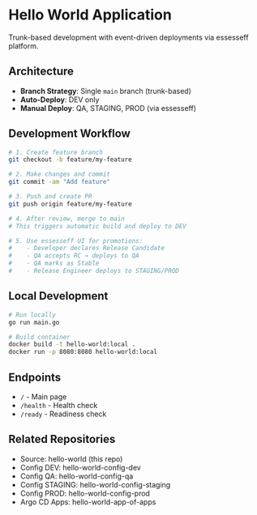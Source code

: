 # Hello World Application

Trunk-based development with event-driven deployments via essesseff platform.

## Architecture

- **Branch Strategy**: Single `main` branch (trunk-based)
- **Auto-Deploy**: DEV only
- **Manual Deploy**: QA, STAGING, PROD (via essesseff)

## Development Workflow

```bash
# 1. Create feature branch
git checkout -b feature/my-feature

# 2. Make changes and commit
git commit -am "Add feature"

# 3. Push and create PR
git push origin feature/my-feature

# 4. After review, merge to main
# This triggers automatic build and deploy to DEV

# 5. Use essesseff UI for promotions:
#    - Developer declares Release Candidate
#    - QA accepts RC → deploys to QA
#    - QA marks as Stable
#    - Release Engineer deploys to STAGING/PROD
```

## Local Development

```bash
# Run locally
go run main.go

# Build container
docker build -t hello-world:local .
docker run -p 8080:8080 hello-world:local
```

## Endpoints

- `/` - Main page
- `/health` - Health check
- `/ready` - Readiness check

## Related Repositories

- Source: hello-world (this repo)
- Config DEV: hello-world-config-dev
- Config QA: hello-world-config-qa
- Config STAGING: hello-world-config-staging
- Config PROD: hello-world-config-prod
- Argo CD Apps: hello-world-app-of-apps

